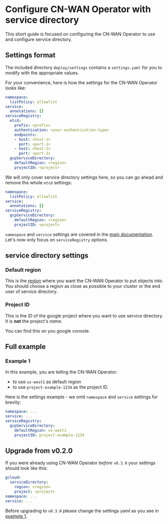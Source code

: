 # Configure CN-WAN Operator with service directory

This short guide is focused on configuring the CN-WAN Operator to use and configure service directory.

## Settings format

The included directory `deploy/settings` contains a `settings.yaml` for you to modify with the appropriate values.

For your convenience, here is how the settings for the CN-WAN Operator looks like:

```yaml
namespace:
  listPolicy: allowlist
service:
  annotations: []
serviceRegistry:
  etcd:
    prefix: <prefix>
    authentication: <your-authentication-type>
    endpoints:
    - host: <host-1>
      port: <port-1>
    - host: <host-2>
      port: <port-2>
  gcpServiceDirectory:
    defaultRegion: <region>
    projectID: <project>
```

We will only cover service directory settings here, so you can go ahead and remove the whole `etcd` settings:

```yaml
namespace:
  listPolicy: allowlist
service:
  annotations: []
serviceRegistry:
  gcpServiceDirectory:
    defaultRegion: <region>
    projectID: <project>
```

`namespace` and `service` settings are covered in the [main documentation](../configuration.md).  
Let's now only focus on `serviceRegistry` options.

## service directory settings

### Default region

This is the [region](https://cloud.google.com/compute/docs/regions-zones) where you want the CN-WAN Operator to put objects into. You should choose a region as close as possible to your cluster or the end user of service directory.

### Project ID

This is the *ID* of the google project where you want to use service directory. It is **not** the project's *name*.

You can find this on you google console.

## Full example

### Example 1

In this example, you are telling the CN-WAN Operator:

* to use `us-west1` as default region
* to use `project-example-1234` as the project ID.

Here is the settings example - we omit `namespace` and `service` settings for brevity:

```yaml
namespace: ...
service: ...
serviceRegistry:
  gcpServiceDirectory:
    defaultRegion: us-west1
    projectID: project-example-1234
```

## Upgrade from v0.2.0

If you were already using CN-WAN Operator *before* `v0.3.0` your settings should look like this:

```yaml
gcloud:
  serviceDirectory:
    region: <region>
    project: <project>
namespace: ...
service: ...
```

Before upgrading to `v0.3.0` please change the settings yaml as you see in [example 1](#example-1).
